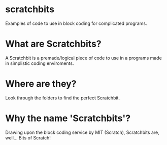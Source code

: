 # scratchbits
Examples of code to use in block coding for complicated programs.

# What are Scratchbits?
A Scratchbit is a premade/logical piece of code to use in a programs made in simplistic coding enviroments. 

# Where are they?
Look through the folders to find the perfect Scratchbit.

# Why the name 'Scratchbits'?
Drawing upon the block coding service by MIT (Scratch), Scratchbits are, well... Bits of Scratch!

